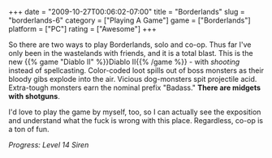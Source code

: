 +++
date = "2009-10-27T00:06:02-07:00"
title = "Borderlands"
slug = "borderlands-6"
category = ["Playing A Game"]
game = ["Borderlands"]
platform = ["PC"]
rating = ["Awesome"]
+++

So there are two ways to play Borderlands, solo and co-op.  Thus far I've only been in the wastelands with friends, and it is a total blast.  This is the new {{% game "Diablo II" %}}Diablo II{{% /game %}} - with <i>shooting</i> instead of spellcasting.  Color-coded loot spills out of boss monsters as their bloody gibs explode into the air.  Vicious dog-monsters spit projectile acid.  Extra-tough monsters earn the nominal prefix "Badass."  <b>There are midgets with shotguns</b>.

I'd love to play the game by myself, too, so I can actually see the exposition and understand what the fuck is wrong with this place.  Regardless, co-op is a ton of fun.

<i>Progress: Level 14 Siren</i>